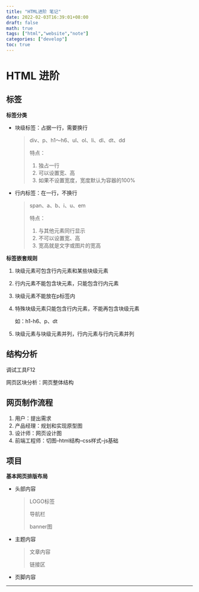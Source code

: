 ```yaml
---
title: "HTML进阶 笔记"
date: 2022-02-03T16:39:01+08:00
draft: false
math: true
tags: ["html","website","note"]
categories: ["develop"]
toc: true
---
```


# HTML 进阶
## 标签

**标签分类**

- 块级标签：占据一行，需要换行

  > div、p、h1～h6、ul、ol、li、dl、dt、dd
  >
  > 特点：
  >
  > 1. 独占一行
  > 2. 可以设置宽、高
  > 3. 如果不设置宽度，宽度默认为容器的100%

- 行内标签：在一行，不换行

  > span、a、b、i、u、em
  >
  > 特点：
  >
  > 1. 与其他元素同行显示
  > 2. 不可以设置宽、高
  > 3. 宽高就是文字或图片的宽高

**标签嵌套规则**

1. 块级元素可包含行内元素和某些块级元素

2. 行内元素不能包含块元素，只能包含行内元素

3. 块级元素不能放在p标签内

4. 特殊块级元素只能包含行内元素，不能再包含块级元素

   如：h1-h6、p、dt

5. 块级元素与块级元素并列，行内元素与行内元素并列

## 结构分析



调试工具F12

网页区块分析：网页整体结构

## 网页制作流程

1. 用户：提出需求
2. 产品经理：规划和实现原型图
3. 设计师：网页设计图
4. 前端工程师：切图–html结构–css样式–js基础

## 项目

**基本网页排版布局**

- 头部内容

  > LOGO标签
  >
  > 导航栏
  >
  > banner图

- 主题内容

  > 文章内容
  >
  > 链接区

- 页脚内容

***

